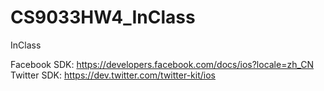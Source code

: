 # CS9033HW4_InClass
InClass

Facebook SDK: https://developers.facebook.com/docs/ios?locale=zh_CN
Twitter SDK: https://dev.twitter.com/twitter-kit/ios
